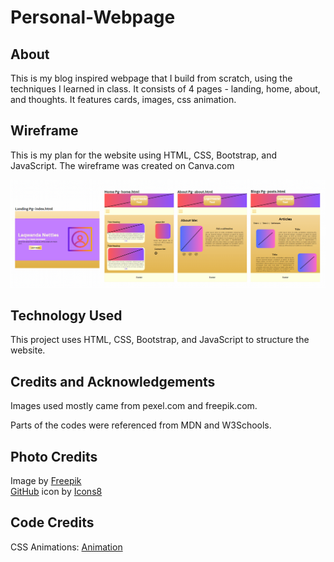 # Personal-Webpage

<h2>About</h2>
<p>This is my blog inspired webpage that I build from scratch, using the techniques I learned in class. It consists of 4 pages - landing, home, about, and thoughts. It features cards, images, css animation.</p>
<h2>Wireframe</h2>
<p>This is my plan for the website using HTML, CSS, Bootstrap, and JavaScript. The wireframe was created on Canva.com</p>
<img src="img/Capstone Wireframe.png"/>
<h2>Technology Used</h2>
<p>This project uses HTML, CSS, Bootstrap, and JavaScript to structure the website.</p>
<h2>Credits and Acknowledgements</h2>
<p>Images used mostly came from pexel.com and freepik.com.</p>
<p>Parts of the codes were referenced from MDN and W3Schools.</p>
<h2>Photo Credits</h2>
Image by <a href="https://www.freepik.com/free-vector/flat-design-terracotta-background_29679813.htm#page=5&query=line%20art%20background&position=1&from_view=search&track=ais&uuid=34e274bd-746c-4e84-be11-88d75d23ddf3">Freepik</a>
<br>
<a target="_blank" href="https://icons8.com/icon/118557/github">GitHub</a> icon by <a target="_blank" href="https://icons8.com">Icons8</a>
<h2>Code Credits</h2>
<p>CSS Animations: 
<a href="https://www.w3schools.com/css/css3_animations.asp">
Animation
</a>
</p>
